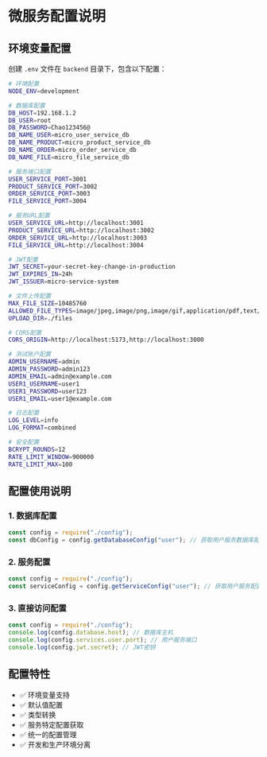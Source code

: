 # 微服务配置说明

## 环境变量配置

创建 `.env` 文件在 `backend` 目录下，包含以下配置：

```bash
# 环境配置
NODE_ENV=development

# 数据库配置
DB_HOST=192.168.1.2
DB_USER=root
DB_PASSWORD=Chao123456@
DB_NAME_USER=micro_user_service_db
DB_NAME_PRODUCT=micro_product_service_db
DB_NAME_ORDER=micro_order_service_db
DB_NAME_FILE=micro_file_service_db

# 服务端口配置
USER_SERVICE_PORT=3001
PRODUCT_SERVICE_PORT=3002
ORDER_SERVICE_PORT=3003
FILE_SERVICE_PORT=3004

# 服务URL配置
USER_SERVICE_URL=http://localhost:3001
PRODUCT_SERVICE_URL=http://localhost:3002
ORDER_SERVICE_URL=http://localhost:3003
FILE_SERVICE_URL=http://localhost:3004

# JWT配置
JWT_SECRET=your-secret-key-change-in-production
JWT_EXPIRES_IN=24h
JWT_ISSUER=micro-service-system

# 文件上传配置
MAX_FILE_SIZE=10485760
ALLOWED_FILE_TYPES=image/jpeg,image/png,image/gif,application/pdf,text/plain
UPLOAD_DIR=./files

# CORS配置
CORS_ORIGIN=http://localhost:5173,http://localhost:3000

# 测试账户配置
ADMIN_USERNAME=admin
ADMIN_PASSWORD=admin123
ADMIN_EMAIL=admin@example.com
USER1_USERNAME=user1
USER1_PASSWORD=user123
USER1_EMAIL=user1@example.com

# 日志配置
LOG_LEVEL=info
LOG_FORMAT=combined

# 安全配置
BCRYPT_ROUNDS=12
RATE_LIMIT_WINDOW=900000
RATE_LIMIT_MAX=100
```

## 配置使用说明

### 1. 数据库配置

```javascript
const config = require("./config");
const dbConfig = config.getDatabaseConfig("user"); // 获取用户服务数据库配置
```

### 2. 服务配置

```javascript
const config = require("./config");
const serviceConfig = config.getServiceConfig("user"); // 获取用户服务配置
```

### 3. 直接访问配置

```javascript
const config = require("./config");
console.log(config.database.host); // 数据库主机
console.log(config.services.user.port); // 用户服务端口
console.log(config.jwt.secret); // JWT密钥
```

## 配置特性

- ✅ 环境变量支持
- ✅ 默认值配置
- ✅ 类型转换
- ✅ 服务特定配置获取
- ✅ 统一的配置管理
- ✅ 开发和生产环境分离
